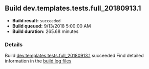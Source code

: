 ## Build dev.templates.tests.full_20180913.1
- **Build result:** `succeeded`
- **Build queued:** 9/13/2018 5:00:00 AM
- **Build duration:** 265.68 minutes
### Details
Build [dev.templates.tests.full_20180913.1](https://winappstudio.visualstudio.com/web/build.aspx?pcguid=a4ef43be-68ce-4195-a619-079b4d9834c2&builduri=vstfs%3a%2f%2f%2fBuild%2fBuild%2f26242) succeeded
Find detailed information in the [build log files](https://uwpctdiags.blob.core.windows.net/buildlogs/dev.templates.tests.full_20180913.1_logs.zip)
